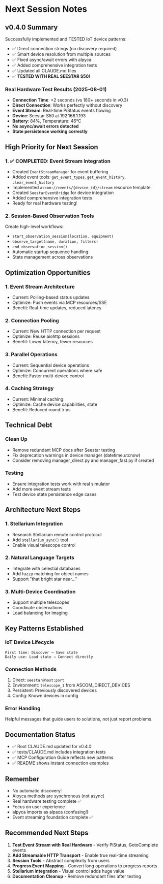 # Next Session Notes

## v0.4.0 Summary
Successfully implemented and TESTED IoT device patterns:
- ✅ Direct connection strings (no discovery required)
- ✅ Smart device resolution from multiple sources
- ✅ Fixed async/await errors with alpyca
- ✅ Added comprehensive integration tests
- ✅ Updated all CLAUDE.md files
- ✅ **TESTED WITH REAL SEESTAR S50!**

### Real Hardware Test Results (2025-08-01)
- **Connection Time**: <2 seconds (vs 180+ seconds in v0.3)
- **Direct Connection**: Works perfectly without discovery
- **Event Stream**: Real-time PiStatus events flowing
- **Device**: Seestar S50 at 192.168.1.193
- **Battery**: 84%, Temperature: 46°C
- **No async/await errors detected**
- **State persistence working correctly**

## High Priority for Next Session

### 1. ✅ COMPLETED: Event Stream Integration
- Created `EventStreamManager` for event buffering
- Added event tools: `get_event_types`, `get_event_history`, `clear_event_history`
- Implemented `ascom://events/{device_id}/stream` resource template
- Created `SeestarEventBridge` for device integration
- Added comprehensive integration tests
- Ready for real hardware testing!

### 2. Session-Based Observation Tools
Create high-level workflows:
- `start_observation_session(location, equipment)`
- `observe_target(name, duration, filters)`
- `end_observation_session()`
- Automatic startup sequence handling
- State management across observations

## Optimization Opportunities

### 1. Event Stream Architecture
- Current: Polling-based status updates
- Optimize: Push events via MCP resources/SSE
- Benefit: Real-time updates, reduced latency

### 2. Connection Pooling
- Current: New HTTP connection per request
- Optimize: Reuse aiohttp sessions
- Benefit: Lower latency, fewer resources

### 3. Parallel Operations
- Current: Sequential device operations
- Optimize: Concurrent operations where safe
- Benefit: Faster multi-device control

### 4. Caching Strategy
- Current: Minimal caching
- Optimize: Cache device capabilities, state
- Benefit: Reduced round trips

## Technical Debt

### Clean Up
- Remove redundant MCP docs after Seestar testing
- Fix deprecation warnings in device manager (datetime.utcnow)
- Consider removing manager_direct.py and manager_fast.py if created

### Testing
- Ensure integration tests work with real simulator
- Add more event stream tests
- Test device state persistence edge cases

## Architecture Next Steps

### 1. Stellarium Integration
- Research Stellarium remote control protocol
- Add `stellarium_sync()` tool
- Enable visual telescope control

### 2. Natural Language Targets
- Integrate with celestial databases
- Add fuzzy matching for object names
- Support "that bright star near..."

### 3. Multi-Device Coordination
- Support multiple telescopes
- Coordinate observations
- Load balancing for imaging

## Key Patterns Established

### IoT Device Lifecycle
```
First time: Discover → Save state
Daily use: Load state → Connect directly
```

### Connection Methods
1. Direct: `seestar@host:port`
2. Environment: `telescope_1` from ASCOM_DIRECT_DEVICES
3. Persistent: Previously discovered devices
4. Config: Known devices in config

### Error Handling
Helpful messages that guide users to solutions, not just report problems.

## Documentation Status
- ✅ Root CLAUDE.md updated for v0.4.0
- ✅ tests/CLAUDE.md includes integration tests
- ✅ MCP Configuration Guide reflects new patterns
- ✅ README shows instant connection examples

## Remember
- No automatic discovery!
- Alpyca methods are synchronous (not async)
- Real hardware testing complete ✅
- Focus on user experience
- alpyca imports as alpaca (confusing!)
- Event streaming foundation complete ✅

## Recommended Next Steps

1. **Test Event Stream with Real Hardware** - Verify PiStatus, GotoComplete events
2. **Add Streamable HTTP Transport** - Enable true real-time streaming
3. **Session Tools** - Abstract complexity from users
4. **Progress Event Mapping** - Convert long operations to progress reports
5. **Stellarium Integration** - Visual control adds huge value
6. **Documentation Cleanup** - Remove redundant files after testing